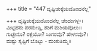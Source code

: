 +++
title = "447 ದೃಷ್ಟಿಚುಕ್ಕೆಯದೊಂದನೆಲ್ಲ"

+++
ದೃಷ್ಟಿಚುಕ್ಕೆಯದೊಂದನೆಲ್ಲ ಚೆಂದಂಗಳ್ಗ-।  
ಮಿಟ್ಟಿಹನು ಪರಮೇಷ್ಠಿ, ಶಶಿಗೆ ಮಶಿಯವೊಲು॥  
ಗುಟ್ಟೇನೊ? ರಕ್ಷೆಯೋ? ಸಿಂಗರವೊ? ಹೇಳನವೊ?।  
ಮಷ್ಟು ಸೃಷ್ಟಿಗೆ ಬೊಟ್ಟು - ಮಂಕುತಿಮ್ಮ॥  
